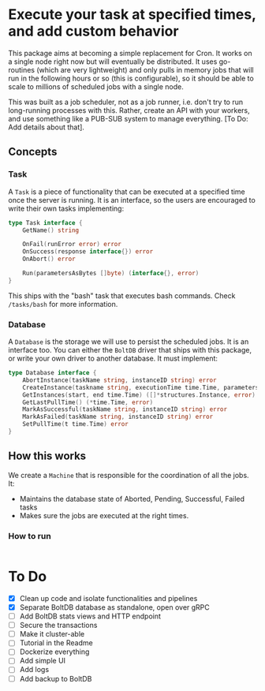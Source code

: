 # Execute your task at specified times, and add custom behavior

This package aims at becoming a simple replacement for Cron. It works on a single node right now but will eventually be distributed. It uses go-routines (which are very lightweight) and only pulls in memory jobs that will run in the following hours or so (this is configurable), so it should be able to scale to millions of scheduled jobs with a single node.

This was built as a job scheduler, not as a job runner, i.e. don't try to run long-running processes with this. Rather, create an API with your workers, and use something like a PUB-SUB system to manage everything. [To Do: Add details about that].


## Concepts


### Task

A `Task` is a piece of functionality that can be executed at a specified time once the server is running. It is an interface, so the users are encouraged to write their own tasks implementing:

```go
type Task interface {
	GetName() string

	OnFail(runError error) error
	OnSuccess(response interface{}) error
	OnAbort() error

	Run(parametersAsBytes []byte) (interface{}, error)
}
```

This ships with the "bash" task that executes bash commands. Check `/tasks/bash` for more information.


### Database

A `Database` is the storage we will use to persist the scheduled jobs. It is an interface too. You can either the `BoltDB` driver that ships with this package, or write your own driver to another database. It must implement:

```go
type Database interface {
	AbortInstance(taskName string, instanceID string) error
	CreateInstance(taskname string, executionTime time.Time, parameters []byte) (string, error)
	GetInstances(start, end time.Time) ([]*structures.Instance, error)
	GetLastPullTime() (*time.Time, error)
	MarkAsSuccessful(taskName string, instanceID string) error
	MarkAsFailed(taskName string, instanceID string) error
	SetPullTime(t time.Time) error
}
```


## How this works

We create a `Machine` that is responsible for the coordination of all the jobs. It:
* Maintains the database state of Aborted, Pending, Successful, Failed tasks
* Makes sure the jobs are executed at the right times.


### How to run

```go

```

# To Do

- [x] Clean up code and isolate functionalities and pipelines
- [x] Separate BoltDB database as standalone, open over gRPC
- [ ] Add BoltDB stats views and HTTP endpoint
- [ ] Secure the transactions
- [ ] Make it cluster-able
- [ ] Tutorial in the Readme
- [ ] Dockerize everything
- [ ] Add simple UI
- [ ] Add logs
- [ ] Add backup to BoltDB
